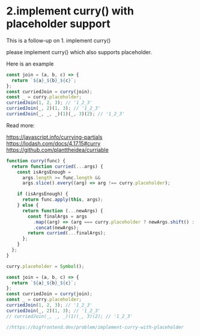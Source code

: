 <h1>
2.implement curry() with placeholder support

</h1>

This is a follow-up on 1. implement curry()

please implement curry() which also supports placeholder.

Here is an example

```js
const join = (a, b, c) => {
  return `${a}_${b}_${c}`;
};
const curriedJoin = curry(join);
const _ = curry.placeholder;
curriedJoin(1, 2, 3); // '1_2_3'
curriedJoin(_, 2)(1, 3); // '1_2_3'
curriedJoin(_, _, _)(1)(_, 3)(2); // '1_2_3'
```

Read more:

https://javascript.info/currying-partials
https://lodash.com/docs/4.17.15#curry
https://github.com/planttheidea/curriable

```javascript
function curry(func) {
  return function curried(...args) {
    const isArgsEnough =
      args.length >= func.length &&
      args.slice().every((arg) => arg !== curry.placeholder);

    if (isArgsEnough) {
      return func.apply(this, args);
    } else {
      return function (...newArgs) {
        const finalArgs = args
          .map((arg) => (arg === curry.placeholder ? newArgs.shift() : arg))
          .concat(newArgs);
        return curried(...finalArgs);
      };
    }
  };
}

curry.placeholder = Symbol();

const join = (a, b, c) => {
  return `${a}_${b}_${c}`;
};
const curriedJoin = curry(join);
const _ = curry.placeholder;
curriedJoin(1, 2, 3); // '1_2_3'
curriedJoin(_, 2)(1, 3); // '1_2_3'
// curriedJoin(_, _, _)(1)(_, 3)(2); // '1_2_3'

//https://bigfrontend.dev/problem/implement-curry-with-placeholder
```
